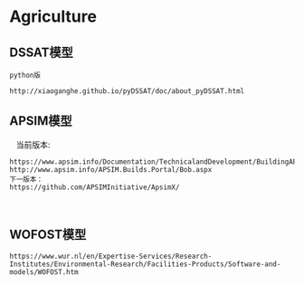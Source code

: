 # Agriculture
## DSSAT模型
    python版
    
    http://xiaoganghe.github.io/pyDSSAT/doc/about_pyDSSAT.html 
## APSIM模型
    当前版本:
    
    https://www.apsim.info/Documentation/TechnicalandDevelopment/BuildingAPSIMfromsource.aspx
    http://www.apsim.info/APSIM.Builds.Portal/Bob.aspx
    下一版本：    
    https://github.com/APSIMInitiative/ApsimX/    

    
## WOFOST模型

    https://www.wur.nl/en/Expertise-Services/Research-Institutes/Environmental-Research/Facilities-Products/Software-and-models/WOFOST.htm

